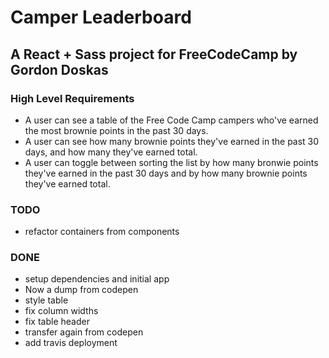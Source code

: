 # Camper Leaderboard
## A React + Sass project for FreeCodeCamp by Gordon Doskas


### High Level Requirements

- A user can see a table of the Free Code Camp campers who've earned the most brownie points in the past 30 days.
- A user can see how many brownie points they've earned in the past 30 days, and how many they've earned total.
- A user can toggle between sorting the list by how many bronwie points they've earned in the past 30 days and by how many brownie points they've earned total.


### TODO
- refactor containers from components



### DONE
- setup dependencies and initial app
- Now a dump from codepen
- style table
- fix column widths
- fix table header
- transfer again from codepen
- add travis deployment
